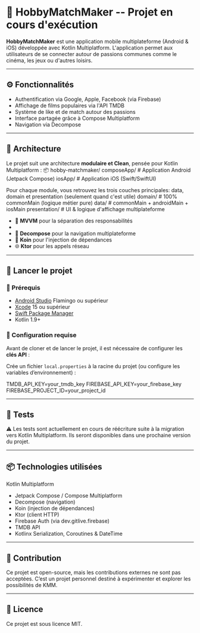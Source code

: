 # 🎯 HobbyMatchMaker -- Projet en cours d'exécution

**HobbyMatchMaker** est une application mobile multiplateforme (Android & iOS) développée avec Kotlin Multiplatform. L'application permet aux utilisateurs de se connecter autour de passions communes comme le cinéma, les jeux ou d'autres loisirs.

---

## ⚙️ Fonctionnalités

- Authentification via Google, Apple, Facebook (via Firebase)
- Affichage de films populaires via l'API TMDB
- Système de like et de match autour des passions
- Interface partagée grâce à Compose Multiplatform
- Navigation via Decompose

---

## 🧱 Architecture

Le projet suit une architecture **modulaire et Clean**, pensée pour Kotlin Multiplatform :
📦 hobby-matchmaker/ 
composeApp/ # Application Android (Jetpack Compose) 
iosApp/ # Application iOS (Swift/SwiftUI) 

Pour chaque module, vous retrouvez les trois couches principales: data, domain et presentation (seulement quand c'est utile)
domain/ # 100% commonMain (logique métier pure) 
data/ # commonMain + androidMain + iosMain 
presentation/ # UI & logique d'affichage multiplateforme


- 🧠 **MVVM** pour la séparation des responsabilités
- 
- 🧩 **Decompose** pour la navigation multiplateforme
- 🧪 **Koin** pour l'injection de dépendances
- 🌐 **Ktor** pour les appels réseau

---

## 🚀 Lancer le projet

### 🧰 Prérequis

- [Android Studio](https://developer.android.com/studio) Flamingo ou supérieur
- [Xcode](https://developer.apple.com/xcode/) 15 ou supérieur
- [Swift Package Manager](https://www.swift.org/package-manager/)
- Kotlin 1.9+

### 🔑 Configuration requise

Avant de cloner et de lancer le projet, il est nécessaire de configurer les **clés API** :

Crée un fichier `local.properties` à la racine du projet (ou configure les variables d’environnement) :

TMDB_API_KEY=your_tmdb_key
FIREBASE_API_KEY=your_firebase_key
FIREBASE_PROJECT_ID=your_project_id

---

## 🧪 Tests

⚠️ Les tests sont actuellement en cours de réécriture suite à la migration vers Kotlin Multiplatform.
Ils seront disponibles dans une prochaine version du projet.

---

## 📦 Technologies utilisées
Kotlin Multiplatform

- Jetpack Compose / Compose Multiplatform
- Decompose (navigation)
- Koin (injection de dépendances)
- Ktor (client HTTP)
- Firebase Auth (via dev.gitlive.firebase)
- TMDB API
- Kotlinx Serialization, Coroutines & DateTime

---

## 🛑 Contribution
Ce projet est open-source, mais les contributions externes ne sont pas acceptées.
C’est un projet personnel destiné à expérimenter et explorer les possibilités de KMM.

---

## 📄 Licence
Ce projet est sous licence MIT.
